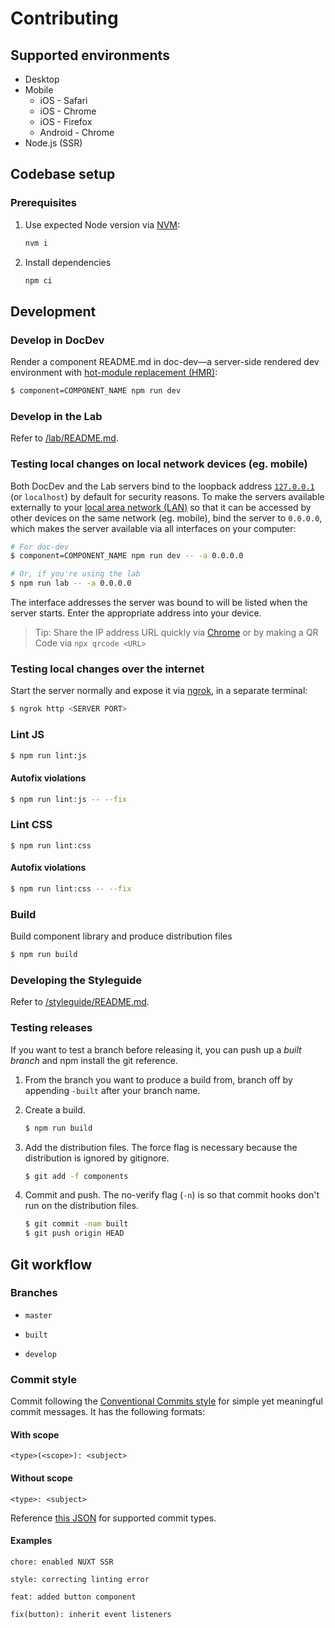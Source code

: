 # Contributing

## Supported environments

- Desktop
- Mobile
  - iOS - Safari
  - iOS - Chrome
  - iOS - Firefox
  - Android - Chrome
- Node.js (SSR)

## Codebase setup

### Prerequisites

1. Use expected Node version via [NVM](http://nvm.sh):

   ```sh
   nvm i
   ```

2. Install dependencies

   ```sh
   npm ci
   ```

## Development

### Develop in DocDev

Render a component README.md in doc-dev—a server-side rendered dev environment with [hot-module replacement (HMR)](https://webpack.js.org/concepts/hot-module-replacement/):

```sh
$ component=COMPONENT_NAME npm run dev
```

### Develop in the Lab

Refer to [/lab/README.md](/lab/README.md).

### Testing local changes on local network devices (eg. mobile)

Both DocDev and the Lab servers bind to the loopback address [`127.0.0.1`](https://superuser.com/a/949522) (or `localhost`) by default for security reasons. To make the servers available externally to your [local area network (LAN)](https://en.wikipedia.org/wiki/Local_area_network) so that it can be accessed by other devices on the same network (eg. mobile), bind the server to `0.0.0.0`, which makes the server available via all interfaces on your computer:

```sh
# For doc-dev
$ component=COMPONENT_NAME npm run dev -- -a 0.0.0.0

# Or, if you're using the lab
$ npm run lab -- -a 0.0.0.0
```

The interface addresses the server was bound to will be listed when the server starts. Enter the appropriate address into your device.

> Tip: Share the IP address URL quickly via [Chrome](https://support.google.com/chrome/answer/9430554?co=GENIE.Platform%3DDesktop&hl=en) or by making a QR Code via `npx qrcode <URL>`

### Testing local changes over the internet

Start the server normally and expose it via [ngrok](https://ngrok.com/), in a separate terminal:

```sh
$ ngrok http <SERVER PORT>
```

### Lint JS

```sh
$ npm run lint:js
```

#### Autofix violations
```sh
$ npm run lint:js -- --fix
```

### Lint CSS

```
$ npm run lint:css
```

#### Autofix violations

```sh
$ npm run lint:css -- --fix
```

### Build

Build component library and produce distribution files

```sh
$ npm run build
```

### Developing the Styleguide

Refer to [/styleguide/README.md](/styleguide/README.md).

### Testing releases

If you want to test a branch before releasing it, you can push up a _built branch_ and npm install the git reference.

1. From the branch you want to produce a build from, branch off by appending `-built` after your branch name.

2. Create a build.

   ```sh
   $ npm run build
   ```

3. Add the distribution files. The force flag is necessary because the distribution is ignored by gitignore.

   ```sh
   $ git add -f components
   ```

4. Commit and push. The no-verify flag (`-n`) is so that commit hooks don't run on the distribution files.

   ```sh
   $ git commit -nam built
   $ git push origin HEAD
   ```

## Git workflow

### Branches

- `master`

- `built`

- `develop`

### Commit style

Commit following the [Conventional Commits style](https://www.conventionalcommits.org) for simple yet meaningful commit messages. It has the following formats:

#### With scope

```
<type>(<scope>): <subject>
```

#### Without scope

```
<type>: <subject>
```

Reference [this JSON](https://github.com/commitizen/conventional-commit-types/blob/master/index.json) for supported commit types.

#### Examples

```
chore: enabled NUXT SSR
```

```
style: correcting linting error
```

```
feat: added button component
```

```
fix(button): inherit event listeners
```
